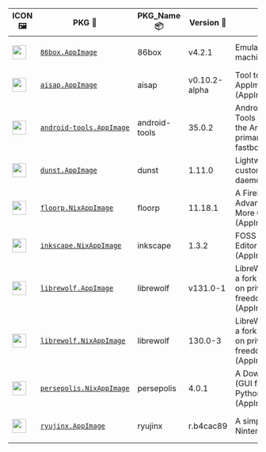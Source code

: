 |ICON 🖼️|PKG 📀|PKG_Name 📦|Version 🧬| Description ℹ️|Note ⚠️|Homepage 🌐|Source 📡|Size 💾|SHA256SUM 🔐|B3SUM 🔐|Script ⚙️|Log 🧾|
| ---- | ---- | ---- | ---- | ---- | ---- | ---- | ---- | ---- | ---- | ---- | ---- | ---- |
| <img src="https://pkg.ajam.dev/aarch64-Linux/86box.icon.png" width="28" height="28"> | [`86box.AppImage`](https://pkg.ajam.dev/aarch64-Linux/86box.AppImage) | 86box | v4.2.1 | Emulator of x86-based machines (AppImage) | You need to download ROMS (https://86box.readthedocs.io/en/latest/usage/roms.html)<br>(CI_VERIFIED: https://github.com/86Box/86Box/actions) | [https://86box.readthedocs.io](https://86box.readthedocs.io) | [https://github.com/86Box/86Box](https://github.com/86Box/86Box) |54.21 MB | `11ca18de866ea34c89255469e854aec6a82c93e6a407d2b32ffc9dd97d6efa13` | `4a678c99c9e0aa7a2117a125b3bbfa1a6900a8319e55d1253bc13660ecb3ad65` | https://github.com/Azathothas/Toolpacks-Extras/blob/main/.github/scripts/aarch64-Linux/pkgs/86box.sh | https://pkg.ajam.dev/aarch64-Linux/86box.log | emulator,hypervisor |
| <img src="https://pkg.ajam.dev/aarch64-Linux/aisap.icon.png" width="28" height="28"> | [`aisap.AppImage`](https://pkg.ajam.dev/aarch64-Linux/aisap.AppImage) | aisap | v0.10.2-alpha | Tool to make sandboxing AppImages easy (AppImage , shImg) | This PKG was built from Source using appimagetool (CI_VERIFIED: https://github.com/mgord9518/aisap/actions) | [https://github.com/mgord9518/aisap](https://github.com/mgord9518/aisap) | [https://github.com/mgord9518/aisap](https://github.com/mgord9518/aisap) |2.5 MB | `b22c967ee9bb07c02acc8574cafa1b36f772412b32f5282dad8d34a8fe9325fe` | `4e7e49ab4c6b735d3d38f4eabcf03974da9533ffe868b09a8b84cb327538f0ac` | https://github.com/Azathothas/Toolpacks-Extras/blob/main/.github/scripts/aarch64-Linux/pkgs/aisap.sh | https://pkg.ajam.dev/aarch64-Linux/aisap.log | cli,sandbox |
| <img src="https://pkg.ajam.dev/aarch64-Linux/android-tools.icon.png" width="28" height="28"> | [`android-tools.AppImage`](https://pkg.ajam.dev/aarch64-Linux/android-tools.AppImage) | android-tools | 35.0.2 | Android SDK Platform-Tools that interface with the Android platform, primarily adb and fastboot (AppImage) | This PKG was built from Source using go-appimagetool, BUT the src has no CI (CI_VERIFIED: NONE) | [https://developer.android.com/tools/releases/platform-tools](https://developer.android.com/tools/releases/platform-tools) | [https://github.com/lzhiyong/android-sdk-tools](https://github.com/lzhiyong/android-sdk-tools) |11.06 MB | `f1b2e8100e9c986faad62e16389950dea86cc2aa8cd12d80ad64e782eb9a6b69` | `d9ada3d5a87a915325373034c3ea0ba8c62fa3fc5c6bec9a1954c1d63e1f506f` | https://github.com/Azathothas/Toolpacks-Extras/blob/main/.github/scripts/aarch64-Linux/pkgs/android-tools.sh | https://pkg.ajam.dev/aarch64-Linux/android-tools.log | android,utility |
| <img src="https://pkg.ajam.dev/aarch64-Linux/dunst.icon.png" width="28" height="28"> | [`dunst.AppImage`](https://pkg.ajam.dev/aarch64-Linux/dunst.AppImage) | dunst | 1.11.0 | Lightweight and customizable notification daemon (AppImage) | This PKG was built from Source using go-appimagetool | [https://dunst-project.org](https://dunst-project.org) | [https://github.com/dunst-project/dunst](https://github.com/dunst-project/dunst) |12.27 MB | `3805c1df2658191036f688c5a8d95bb4492f50453653f3f3565502a8ec5211d6` | `8f4b631af07eb7d85756ef433f5a40bb4906eaeb0bfe7182b60b30ab675a5b1b` | https://github.com/Azathothas/Toolpacks-Extras/blob/main/.github/scripts/aarch64-Linux/pkgs/dunst.sh | https://pkg.ajam.dev/aarch64-Linux/dunst.log | daemon,notification |
| <img src="https://pkg.ajam.dev/aarch64-Linux/floorp.icon.png" width="28" height="28"> | [`floorp.NixAppImage`](https://pkg.ajam.dev/aarch64-Linux/floorp.NixAppImage) | floorp | 11.18.1 | A FireFox Fork with Advanced Features & More Customization (AppImage,NixAppImage) | This PKG has Multiple Formats (CI_VERIFIED: https://github.com/Floorp-Projects/Floorp/actions) | [https://floorp.app](https://floorp.app) | [https://github.com/Floorp-Projects/Floorp](https://github.com/Floorp-Projects/Floorp) |355.41 MB | `946a7024220fa8231cf9eac81d8cf9f23913460065dae5da62c4b802b97c9d7a` | `5af4681b97e903fb11a3f19eacc96e463e9297dd64223952cc64232799b3c302` | https://github.com/Azathothas/Toolpacks-Extras/blob/main/.github/scripts/aarch64-Linux/pkgs/floorp.sh | https://pkg.ajam.dev/aarch64-Linux/floorp.log | browser,firefox-fork |
| <img src="https://pkg.ajam.dev/aarch64-Linux/inkscape.icon.png" width="28" height="28"> | [`inkscape.NixAppImage`](https://pkg.ajam.dev/aarch64-Linux/inkscape.NixAppImage) | inkscape | 1.3.2 | FOSS Vector Graphics Editor (AppImage,NixAppImage) | This PKG has Multiple Formats (CI_VERIFIED: https://gitlab.com/inkscape/inkscape/-/pipelines) | [https://inkscape.org](https://inkscape.org) | [https://gitlab.com/inkscape/inkscape](https://gitlab.com/inkscape/inkscape) |245.76 MB | `cffef8d01945fded59ca8cb307c65da113e7b0fd51158f7fd6ed76e33b6542f7` | `4475c365d2a3ae18d4ef55ed8d1d8527a8b7da7b48623bf187b6e9c623cee455` | https://github.com/Azathothas/Toolpacks-Extras/blob/main/.github/scripts/aarch64-Linux/pkgs/inkscape.sh | https://pkg.ajam.dev/aarch64-Linux/inkscape.log | graphics,multimedia |
| <img src="https://pkg.ajam.dev/aarch64-Linux/librewolf.icon.png" width="28" height="28"> | [`librewolf.AppImage`](https://pkg.ajam.dev/aarch64-Linux/librewolf.AppImage) | librewolf | v131.0-1 | LibreWolf Web Browser is a fork of Firefox, focused on privacy, security and freedom (AppImage,NixAppImage) | This PKG has Multiple Formats (CI_VERIFIED: https://gitlab.com/librewolf-community/browser/appimage/-/pipelines) | [https://librewolf.net](https://librewolf.net) | [https://gitlab.com/librewolf-community/browser](https://gitlab.com/librewolf-community/browser) |88.39 MB | `976f321ab387cc61484a7a2b78846bda0413dbcf38ae4a50986bcfc6dff2d993` | `3d2527a52f946d52363902de6343619804806e15775958c15c456403b7f6904e` | https://github.com/Azathothas/Toolpacks-Extras/blob/main/.github/scripts/aarch64-Linux/pkgs/librewolf.sh | https://pkg.ajam.dev/aarch64-Linux/librewolf.log | browser,privacy |
| <img src="https://pkg.ajam.dev/aarch64-Linux/librewolf.icon.png" width="28" height="28"> | [`librewolf.NixAppImage`](https://pkg.ajam.dev/aarch64-Linux/librewolf.NixAppImage) | librewolf | 130.0-3 | LibreWolf Web Browser is a fork of Firefox, focused on privacy, security and freedom (AppImage,NixAppImage) | This PKG has Multiple Formats (CI_VERIFIED: https://gitlab.com/librewolf-community/browser/appimage/-/pipelines) | [https://librewolf.net](https://librewolf.net) | [https://gitlab.com/librewolf-community/browser](https://gitlab.com/librewolf-community/browser) |334.29 MB | `4f52775b2bb28b826777f4472743df66ce91c6470206e8f62be7341b9734abce` | `c7719f370d3a2d308d4090683672cd8a6daab69df46c92bd9ac77249a85322d2` | https://github.com/Azathothas/Toolpacks-Extras/blob/main/.github/scripts/aarch64-Linux/pkgs/librewolf.sh | https://pkg.ajam.dev/aarch64-Linux/librewolf.log | browser,privacy |
| <img src="https://pkg.ajam.dev/aarch64-Linux/persepolis.icon.png" width="28" height="28"> | [`persepolis.NixAppImage`](https://pkg.ajam.dev/aarch64-Linux/persepolis.NixAppImage) | persepolis | 4.0.1 | A Download Manager (GUI for aria2) written in Python (AppImage,NixAppImage) | (CI_VERIFIED: NONE) | [https://persepolisdm.github.io](https://persepolisdm.github.io) | [https://github.com/persepolisdm/persepolis](https://github.com/persepolisdm/persepolis) |214.37 MB | `fee58f531b3530254f607f4a42ed985e554cb7377027598fb9b069e8ddb4b194` | `5f18c8c863526a73b113946c6f392ead700b40496b1df0bfd3dcc6322c255b51` | https://github.com/Azathothas/Toolpacks-Extras/blob/main/.github/scripts/aarch64-Linux/pkgs/persepolis.sh | https://pkg.ajam.dev/aarch64-Linux/persepolis.log | downloader,multimedia |
| <img src="https://pkg.ajam.dev/aarch64-Linux/ryujinx.icon.png" width="28" height="28"> | [`ryujinx.AppImage`](https://pkg.ajam.dev/aarch64-Linux/ryujinx.AppImage) | ryujinx | r.b4cac89 | A simple, experimental Nintendo Switch emulator | (CI_VERIFIED: https://github.com/ryujinx-mirror/ryujinx/actions) | [https://github.com/ryujinx-mirror/ryujinx](https://github.com/ryujinx-mirror/ryujinx) | [https://github.com/ryujinx-mirror/ryujinx](https://github.com/ryujinx-mirror/ryujinx) |24.25 MB | `78787c1a3f72592d887b08d883e672cabd1bb1b2173e5e5074d942b2d3104aff` | `7c8419777f31562e3d9dd28520436ed7bbdc6999180e7c08cc1df0f87cb09f01` | https://github.com/Azathothas/Toolpacks-Extras/blob/main/.github/scripts/aarch64-Linux/pkgs/ryujinx.sh | https://pkg.ajam.dev/aarch64-Linux/ryujinx.log | emulator |
